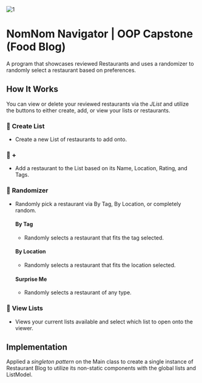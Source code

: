 ![1](https://github.com/ChimaRyder/OOP_Capstone_FoodBlog/assets/125328585/672a1b18-64f1-4d40-880c-dabc76dd7e7d)
# NomNom Navigator | OOP Capstone (Food Blog)
A program that showcases reviewed Restaurants and uses a randomizer to randomly select a restaurant based on preferences.
## How It Works
You can view or delete your reviewed restaurants via the *JList* and utilize the buttons to either create, add, or view your lists or restaurants.

### 📝 **Create List** 
- Create a new List of restaurants to add onto.

### 🍴 **+** 
- Add a restaurant to the List based on its Name, Location, Rating, and Tags.

### 🎲 **Randomizer** 
- Randomly pick a restaurant via By Tag, By Location, or completely random.
  #### By Tag
  - Randomly selects a restaurant that fits the tag selected.
  #### By Location
  - Randomly selects a restaurant that fits the location selected.
  #### Surprise Me
  - Randomly selects a restaurant of any type.

### 📃 **View Lists** 
- Views your current lists available and select which list to open onto the viewer.


## Implementation
Applied a *singleton pattern* on the Main class to create a single instance of Restaurant Blog to utilize its non-static components with the global lists and ListModel.
